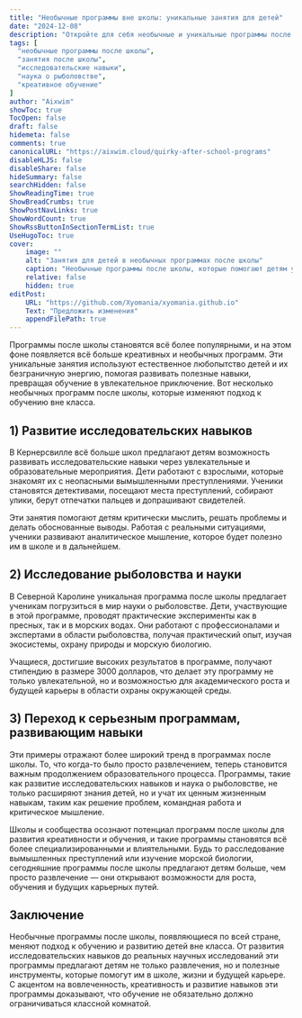 ```yaml
---
title: "Необычные программы вне школы: уникальные занятия для детей"
date: "2024-12-08"
description: "Откройте для себя необычные и уникальные программы после школы, которые развивают такие навыки, как исследовательское мышление и наука о рыболовстве. Эти программы превращают образование в настоящее приключение."
tags: [
  "необычные программы после школы",
  "занятия после школы",
  "исследовательские навыки",
  "наука о рыболовстве",
  "креативное обучение"
]
author: "Aixwim"
showToc: true
TocOpen: false
draft: false
hidemeta: false
comments: true
canonicalURL: "https://aixwim.cloud/quirky-after-school-programs"
disableHLJS: false
disableShare: false
hideSummary: false
searchHidden: false
ShowReadingTime: true
ShowBreadCrumbs: true
ShowPostNavLinks: true
ShowWordCount: true
ShowRssButtonInSectionTermList: true
UseHugoToc: true
cover:
    image: ""
    alt: "Занятия для детей в необычных программах после школы"
    caption: "Необычные программы после школы, которые помогают детям учиться и развиваться"
    relative: false
    hidden: true
editPost:
    URL: "https://github.com/Xyomania/xyomania.github.io"
    Text: "Предложить изменения"
    appendFilePath: true
---
```


Программы после школы становятся всё более популярными, и на этом фоне появляется всё больше креативных и необычных программ. Эти уникальные занятия используют естественное любопытство детей и их безграничную энергию, помогая развивать полезные навыки, превращая обучение в увлекательное приключение. Вот несколько необычных программ после школы, которые изменяют подход к обучению вне класса.

<!--more-->

## 1) Развитие исследовательских навыков

В Кернерсвилле всё больше школ предлагают детям возможность развивать исследовательские навыки через увлекательные и образовательные мероприятия. Дети работают с взрослыми, которые знакомят их с неопасными вымышленными преступлениями. Ученики становятся детективами, посещают места преступлений, собирают улики, берут отпечатки пальцев и допрашивают свидетелей.

Эти занятия помогают детям критически мыслить, решать проблемы и делать обоснованные выводы. Работая с реальными ситуациями, ученики развивают аналитическое мышление, которое будет полезно им в школе и в дальнейшем.

## 2) Исследование рыболовства и науки

В Северной Каролине уникальная программа после школы предлагает ученикам погрузиться в мир науки о рыболовстве. Дети, участвующие в этой программе, проводят практические эксперименты как в пресных, так и в морских водах. Они работают с профессионалами и экспертами в области рыболовства, получая практический опыт, изучая экосистемы, охрану природы и морскую биологию.

Учащиеся, достигшие высоких результатов в программе, получают стипендию в размере 3000 долларов, что делает эту программу не только увлекательной, но и возможностью для академического роста и будущей карьеры в области охраны окружающей среды.

## 3) Переход к серьезным программам, развивающим навыки

Эти примеры отражают более широкий тренд в программах после школы. То, что когда-то было просто развлечением, теперь становится важным продолжением образовательного процесса. Программы, такие как развитие исследовательских навыков и наука о рыболовстве, не только расширяют знания детей, но и учат их ценным жизненным навыкам, таким как решение проблем, командная работа и критическое мышление.

Школы и сообщества осознают потенциал программ после школы для развития креативности и обучения, и такие программы становятся всё более специализированными и влиятельными. Будь то расследование вымышленных преступлений или изучение морской биологии, сегодняшние программы после школы предлагают детям больше, чем просто развлечение — они открывают возможности для роста, обучения и будущих карьерных путей.

## Заключение

Необычные программы после школы, появляющиеся по всей стране, меняют подход к обучению и развитию детей вне класса. От развития исследовательских навыков до реальных научных исследований эти программы предлагают детям не только развлечения, но и полезные инструменты, которые помогут им в школе, жизни и будущей карьере. С акцентом на вовлеченность, креативность и развитие навыков эти программы доказывают, что обучение не обязательно должно ограничиваться классной комнатой.
